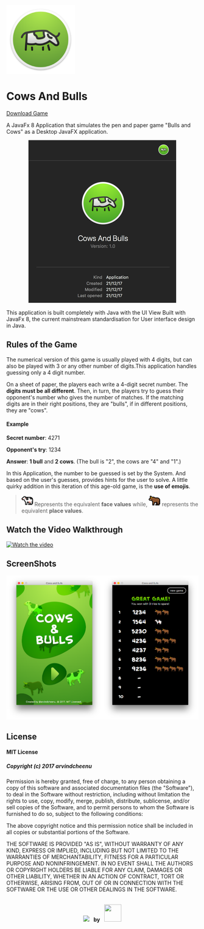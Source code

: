<img src="https://raw.githubusercontent.com/arvindcheenu/Cows-And-Bulls/master/CowsAndBulls/src/CowsAndBulls/img/AppIcon.png" height="180">

# Cows And Bulls
<a class="github-button" href="https://github.com/arvindcheenu/Cows-And-Bulls/blob/master/CowsAndBulls.jar?raw=true" data-icon="octicon-cloud-download" data-size="large" aria-label="Download ntkme/github-buttons on GitHub">Download Game</a>

A JavaFx 8 Application that simulates the pen and paper game "Bulls and Cows" as a Desktop JavaFX application.
<p align="center"> 
<img src="https://raw.githubusercontent.com/arvindcheenu/Cows-And-Bulls/master/spotlight.png">
</p>
This application is built completely with Java with the UI View Built with JavaFx 8, the current mainstream standardisation for User interface design in Java. 

## Rules of the Game

The numerical version of this game is usually played with 4 digits, but can also be played with 3 or any other number of digits.This application handles guessing only a 4 digit number.

On a sheet of paper, the players each write a 4-digit secret number. The **digits must be all different**. Then, in turn, the players try to guess their opponent's number who gives the number of matches. If the matching digits are in their right positions, they are "bulls", if in different positions, they are "cows". 

#### Example

**Secret number**: 4271

**Opponent's try**: 1234

**Answer**: **1 bull** and **2 cows**. (The bull is "2", the cows are "4" and "1".)

In this Application, the number to be guessed is set by the System. And based on the user's guesses, provides hints for the user to solve. A little quirky addition in this iteration of this age-old game, is the **use of emojis**. 

> <img src="https://raw.githubusercontent.com/arvindcheenu/Cows-And-Bulls/master/CowsAndBulls/src/CowsAndBulls/img/cow.png" height="30"> Represents the equivalent **face values** while, <img src="https://raw.githubusercontent.com/arvindcheenu/Cows-And-Bulls/master/CowsAndBulls/src/CowsAndBulls/img/ox.png" height="30"> represents the equivalent **place values**.

## Watch the Video Walkthrough

[![Watch the video](https://img.youtube.com/vi/R5xwq8v289Y/0.jpg)](https://youtu.be/R5xwq8v289Y)

## ScreenShots

<p> 
<img src="https://raw.githubusercontent.com/arvindcheenu/Cows-And-Bulls/master/splash.png" width="50%"><img src="https://raw.githubusercontent.com/arvindcheenu/Cows-And-Bulls/master/gameScreenshot.png" width="50%">
</p>

## License

#### MIT License

##### *Copyright (c) 2017 arvindcheenu*

Permission is hereby granted, free of charge, to any person obtaining a copy
of this software and associated documentation files (the "Software"), to deal
in the Software without restriction, including without limitation the rights
to use, copy, modify, merge, publish, distribute, sublicense, and/or sell
copies of the Software, and to permit persons to whom the Software is
furnished to do so, subject to the following conditions:

The above copyright notice and this permission notice shall be included in all
copies or substantial portions of the Software.

THE SOFTWARE IS PROVIDED "AS IS", WITHOUT WARRANTY OF ANY KIND, EXPRESS OR
IMPLIED, INCLUDING BUT NOT LIMITED TO THE WARRANTIES OF MERCHANTABILITY,
FITNESS FOR A PARTICULAR PURPOSE AND NONINFRINGEMENT. IN NO EVENT SHALL THE
AUTHORS OR COPYRIGHT HOLDERS BE LIABLE FOR ANY CLAIM, DAMAGES OR OTHER
LIABILITY, WHETHER IN AN ACTION OF CONTRACT, TORT OR OTHERWISE, ARISING FROM,
OUT OF OR IN CONNECTION WITH THE SOFTWARE OR THE USE OR OTHER DEALINGS IN THE
SOFTWARE.


<p align="center"> 
<br/>
<img style="padding-top:15px;" src="http://forthebadge.com/badges/built-with-swag.svg"/>
  <span style="font-weight:bold;">&nbsp;&nbsp;by&nbsp;&nbsp;</span>
<img src="https://avatars1.githubusercontent.com/u/13925213?s=460&v=4" width="45px" height="45px"/>
<br/>
</p>
